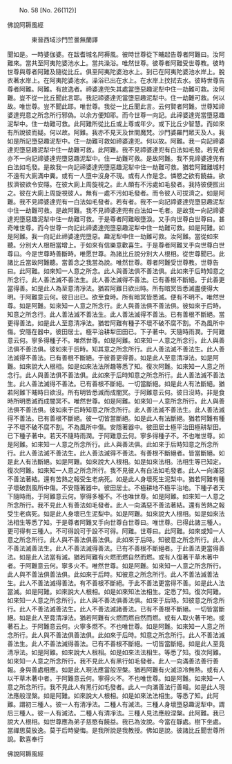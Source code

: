 ﻿　　No. 58 [No. 26(112)]

佛說阿耨風經

　　　　東晉西域沙門竺曇無蘭譯


聞如是。一時婆伽婆。在跋耆城名阿褥風。彼時世尊從下晡起告尊者阿難曰。汝阿難來。當共至阿夷陀婆池水上。當共澡浴。唯然世尊。彼尊者阿難受世尊教。彼時世尊與尊者阿難及隨從比丘。俱至阿夷陀婆池水上。到已在阿夷陀婆池水岸上。脫衣著水岸上。在阿夷陀婆池水。澡浴已出在水上。在水岸上抆拭去水。彼時世尊告尊者阿難。阿難。有放逸者。禘婆達兜失其處當墮惡趣泥犁中住一劫難可救。汝阿難。豈不從一比丘聞此言耶。我記禘婆達兜當墮惡趣泥犁中。住一劫難可救。何以故。唯世尊。豈不聞此耶。唯世尊。我從一比丘聞此言。云何賢者阿難。世尊知禘婆達兜意之所念所行邪偽。以余方便知耶。而今世尊一向記。此禘婆達兜當墮惡趣泥犁中。住一劫難可救。此阿難所從比丘或上尊或年少。或下比丘少智慧。而如來有所說彼而疑。何以故。阿難。我亦不見天及世間魔梵。沙門婆羅門眾天及人。我如是所記墮惡趣泥犁中。住一劫難可救如禘婆達兜。何以故。阿難。我一向記禘婆達兜墮惡趣泥犁中住一劫難可救。此阿難。我不見禘婆達兜有白法如毛發。若見者亦不一向記禘婆達兜墮惡趣泥犁中。住一劫難可救。是故阿難。我不見禘婆達兜有白法如毛發。是故我一向記禘婆達兜墮惡趣泥犁中住一劫難可救。猶若阿難離城村不遠有大廁滿中糞。或有一人墮中沒身不現。或有人作是念。憐愍之欲有饒益。欲拔濟彼欲令安隱。在彼大廁上周旋視之。此人頗有不污處如毛發者。我持彼便拔出之。彼在大廁上周旋視彼人。無有一處不污如毛發者。而令彼人可拔濟之。如是阿難。我不見禘婆達兜有一白法如毛發者。若有者。我不一向記禘婆達兜墮惡趣泥犁中住一劫難可救。是故阿難。我不見禘婆達兜有白法如一毛者。是故我一向記禘婆達兜墮惡趣泥犁中住一劫難可救。于是尊者阿難眼墮淚。又手向世尊白世尊曰。甚奇唯世尊。而今世尊一向記此禘婆達兜墮惡趣泥犁中住一劫難可救。如是阿難。如是阿難。我一向記此禘婆達兜墮惡。趣泥犁中住一劫難可救。汝阿難。當從如來聽。分別大人根相當增上。于如來有信樂意歡喜生。于是尊者阿難叉手向世尊白世尊曰。今是世尊時善斷時。唯愿世尊。為諸比丘說分別大人根相。從世尊聞已。此諸比丘當故阿難聽。當善念之我當為說。唯然世尊。尊者阿難受世尊教。世尊告曰。此阿難。如來知一人意之所念。此人與善法俱不善法俱。此如來于后時知意之所念行。此人善法滅不善法生。此人善法滅得不善法。已有善根不斷絕。于此善更當得善。如是此人為至意清凈法。猶若阿難日欲出時。所有暗冥皆悉滅盡便得大明。于阿難意云何。彼日出已。欲至食時。所有暗冥皆悉滅。便有不明不。唯然世尊。如是阿難。如來知一人意之所念行。此人與善法俱不善法俱。彼如來于后時。知意之所念行。此人善法滅不善法生。此人善法滅得不善法。已有善根不斷絕。當更得善法。如是此人至意清凈法。猶若阿難有種子不壞不破不腐不割。不為風所中傷。安隱在器中。彼田居士。極平治耕犁田田已。下子著中。天隨時雨潤。于阿難意云何。寧多得種子不。唯然世尊。如是阿難。如來知一人意之所念行。此人與善法俱不善法俱。彼如來于后時。知其意之所念所行。此人善法滅不善法生。此人善法滅得不善法。已有善根不斷絕。于彼善更得善。如是此人至意清凈法。如是阿難。如來說大人根相。如是如來法法所趣等悉了知。復次阿難。如來知一人意之所念行。此人與善法俱不善法俱。此如來于后時知意之所念所行。此人善法滅不善法生。此人善法滅得不善法。已有善根不斷絕。一切當斷絕。如是此人有法斷絕。猶若阿難下晡時日欲沒。所有明皆悉滅而成闇冥。于阿難意云何。彼日沒時。非是食時所明悉滅而成闇冥不。唯然世尊。如是阿難。如來知一人意所念所行。此人與善法俱不善法俱。彼如來于后時知意之所念所行。此人善法滅不善法生。此人善法滅得不善法。已有善根不斷絕。彼一切皆當斷絕。如是此人有法斷絕。猶若阿難有種子不壞不破不腐不割。不為風所中傷。安隱著器中。彼田居士極平治田極耕犁田。已下種子著中。若天不隨時雨潤。于阿難意云何。寧多得種子不。不也唯世尊。如是阿難。如來知一人意之所念所行。此人與善法俱。此如來于后時知意之所念所行。此人善法滅不善法生。此人善法滅得不善法。有善根不斷絕者。皆當斷絕。如是此人有法斷絕。如是阿難。如來說大人根相。如是如來法相。法相生等已知定。復次阿難。如來知一人意之所念所行。我不見彼人有白法如毛發者。此人一向滿惡不善法著結。還有苦熱之報受生老病死。如是此人身壞死生泥梨中。猶若阿難有種子壞破割風所中傷。不安隱著器中。彼田居士。不極耕地不極平治地。下種子者天下隨時雨。于阿難意云何。寧得多種不。不也唯世尊。如是阿難。如來知一人意之所念所行。我不見此人有善法如毛發者。此人一向滿惡不善法著結。還有苦熱之報受生老病死。如是此人身壞已生泥梨中。如是阿難。如來說大人根相。如是如來法法相生等悉了知。于是尊者阿難叉手向世尊白世尊曰。唯世尊。已得此諸三種人。更可得有三種人。不可得說可于設不可得。阿難。世尊曰。此阿難。如來或知一人意之所念所行。此人與不善法俱善法俱。此如來于后時。知彼意之所念所行。此人不善法滅善法生。此人不善法滅得善法。已有不善根不斷絕者。于此善法更當得善法。如是此人法當有滅。猶若阿難有火燃而燃自然而燃。或有人復著干草木著中者。于阿難意云何。寧多火不。唯然世尊。如是阿難。如來知一人意之所念所行。此人與不善法俱善法俱。此如來于后時。知彼意之所念所行。此人不善法滅善法生。此人不善法滅得善法。有不善根不斷絕。于此不善法更當得不善。如是此人法當滅。如是阿難。如來說大人根相。如是如來知法法相生。定悉了知。復次阿難。如來知一人意之所念所行。此人與不善法俱善法俱。如來于后時。知彼意之所念所行。此人不善法滅善法生。此人不善法滅諸善法。已有不善根不斷絕。一切皆當斷絕。如是此人至竟清凈法。猶若阿難有火燃而燃自然而燃。或有人取火著干地。或著石上。于阿難意云何。火寧多燃不。不也唯世尊。如是阿難。如來知一人意之所念所行。此人與不善法俱善法俱。此如來于后時。知意之所念所行。此人不善法滅善法生。此人不善法滅得善法。已有不善根不斷絕。一切皆當斷絕。如是此人至竟清凈法。如是阿難。如來說大人根相。如是如來法法相生。等悉了知。復次阿難。如來知一人意之所念所行。我不見此人有黑行如毛發者。此人一向滿善法善行善報。身與善處相應。如是此人現法應當般涅槃。猶若阿難有火滅涼冷無熱。或有人以干草木著中者。于阿難意云何。寧得火不。不也唯世尊。如是阿難。如來知一人意之所念所行。我不見此人有黑行如毛發者。此人一向滿善法行善報。如是此人現法應般涅槃。如是阿難。如來說大人根相。如是如來法法相生。等悉了知。此阿難。謂初三種人。彼一人有清凈法。二種人有滅法。三種人身壞墮惡趣泥犁中。謂后三種人。彼一人有滅法。二種人有清凈法。三種人見法應般涅槃。此阿難。我已說大人根相。如世尊應為弟子慈愍有饒益。我已為汝說。今當在靜處。樹下坐處。當禪思莫放逸。莫于后時變悔。是我所說是我教授。佛如是說。彼諸比丘聞世尊所說。歡喜奉行

佛說阿耨風經
